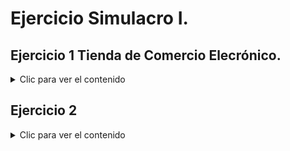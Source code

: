 <div align="justify">

# Ejercicio Simulacro I.

## Ejercicio 1 Tienda de Comercio Elecrónico.
<details>
    <summary>Clic para ver el contenido</summary>
### Una tienda en línea necesita un sistema que permita a los clientes comprar productos a través de un sitio web.

Como parte de los requisitos funcionales, el sistema debe incluir los siguientes procesos:

   1. El cliente puede navegar por el catálogo para visualizar los productos disponibles.
   2. Una vez que el cliente selecciona un producto, tiene la opción de colocar el artículo en el carrito.
   3. Para completar la compra, el cliente debe realizar las siguientes acciones:
        - Informar su dirección de envío (extensión opcional si ya tiene una dirección registrada).<br>
        - Completar los datos de su tarjeta de crédito para el pago.<br>
   4. Durante la transacción, el sistema debe:<br>
        - Verificar los datos de la tarjeta de crédito del cliente.<br>
        - Facturar la compra exitosamente.<br>
        - Enviar un e-mail de confirmación con los detalles de la compra al cliente.

El sistema también debe mostrar qué partes de este flujo son obligatorias y cuáles son opcionales. A partir de los requerimientos indicados:

Diseña un diagrama de casos de uso que represente las interacciones entre el cliente, el sistema y los casos de uso necesariosy los actores implicados para realizar una compra. Usa relaciones como `<<include>>` y `<<extend>>` según corresponda.
<br>
<br>
<br>
![alt text](Simulacro_comercio_electronico.drawio-1.png)"

---

</details>

## Ejercicio 2 

<details>
    <summary>Clic para ver el contenido</summary>
   
### Realiza la especificación de casos de uso de la siguiente imagen.

<img src="alguiler-pelicula-cu.jpg">
<br>
<br>
<br>

---

## Especificación de caso de uso de videoclub.


### Actores.

<details>
    <summary>Clic para ver el contenido</summary>
   
#### Cliente.

|  Actor | Cliente |
|---|---|
| Descripción  | Usuario común del videoclub.  |
| Características  |  |
| Relaciones | - Registrar un alquiler o una reserva de alquiler  |
| Referencias |- Proporciona sus datos personales <br>- Reservar una película  <br> - Alquilar una película <br> - Seleccionar una película.|   
|  Notas |   |
| Autor  | Carlos Antonio Díaz Galán |
|Fecha | 19/11/2024 |

|  Atributo |||
|---|---|---|
| _Nombre_  | _Descripción_  | _Tipo_ |
| | |

#### Proveedor.


|  Actor | Proveedor |
|---|---|
| Descripción  | Proveedor de películas.  |
| Características  | El proveedor provee de películas. |
| Relaciones | Abastece a los videoclubs. |
| Referencias | - Abastece películas según existencias. |   
|  Notas |   |
| Autor  | Carlos Antonio Díaz Galán |
|Fecha | 19/11/2024 |

|  Atributo |||
|---|---|---|
| _Nombre_  | _Descripción_  | _Tipo_ |
| | |

#### Administrador del videomax.


|  Actor | Administrador. |
|---|---|
| Descripción  | Notificación de la biblioteca.  |
| Características  | Las mismas funciones que el cliente y sus acciones específicas. |
| Relaciones | - Registra. <br> - Actualiza. |
| Referencias | - Registra los datos del cliente. <br> - Registra el alquiler de películas. <br> - Registra la reserva de peículas. <br> - Registra las películas que llegan nuevas.  <br> - Actualiza el proveedor. |   
|  Notas |   |
| Autor  | Carlos Antonio Díaz Galán |
|Fecha | 19/11/2024 |

|  Atributo |||
|---|---|---|
| _Nombre_  | _Descripción_  | _Tipo_ |
| | |

</details>

### Casos de uso.

<details>
    <summary>Clic para ver el contenido</summary>
   
#### Proporcionar datos personales.


|  Caso de Uso	CU.1 | Proporcionar datos personales.  |
  |---|---|
  | Fuentes  | Este caso de uso se sustenta gracias al [documento]()  |
  | Actor  |  Cliente. |
  | Descripción | Proporciona datos personales para poder alquilar películas.  |
  | Flujo básico |1. El cliente entrega sus credenciales y datos. <br>2. El cliente firma el contrato. |
  | Pre-condiciones | El cliente tiene que disponer de documentos para proporcionar sus datos personales.  |  
  | Post-condiciones  | Aceptar las condiciones en la política del videoclub.  |  
  |  Requerimientos | Datos personales.  |
  |  Notas |  _Notas adicionales_ |
  | Autor  | Carlos Antonio Díaz Galán |
  |Fecha | 19/11/2024 |

#### Alquilar una película

| Caso de Uso CU.2 | Registrar un alquiler            |
|------------------|----------------------------------|
| Fuentes          | Este caso de uso se sustenta gracias al [documento](). |
| Actor            | Cliente, administrador.           |
| Descripción      | Permite registrar un alquiler de una o varias películas solicitada por el cliente. |
| Flujo básico     | 1. El administrador selecciona la película solicitada por el cliente.<br>2. Se verifica la disponibilidad de la película.<br>3. Se registra el alquiler y se actualiza el estado dela película.<br>4. El sistema genera una fecha de devolución. |
| Pre-condiciones  | El usuario debe tener una cuenta activa y la película debe estar disponible. |
| Post-condiciones | La película queda registrada como alquilada y la fecha de devolución se establece. |
| Requerimientos   | Sistema de registro de alquileres y disponibilidad de la película. |
| Notas            |                          |
| Autor            | Carlos Antonio Díaz Galán |
| Fecha            | 19/11/2024               |

#### Reservar película

| Caso de Uso CU.3 | Reservar película              |
|------------------|-----------------------------------|
| Fuentes          | Este caso de uso se sustenta gracias al [documento](). |
| Actor            | Cliente, administrador.           |
| Descripción      | Permite realizar una reserva de un próximo título o uno que esté reservado. |
| Flujo básico     | 1. El administrador revisa los alquileres activos.<br>2. Se identifican los alquileres próximos a vencer.<br>3. Se genera una reserva con los datos del cliente. |
| Pre-condiciones  | Debe haber alquileres activos en el sistema. |
| Post-condiciones | El usuario recibe una fecha con la reserva. |
| Requerimientos   | Contacto del usuario |
| Notas            |                          |
| Autor            | Carlos Antonio Díaz Galán |
| Fecha            | 29/10/2024               |

#### Abastecer películas.

| Caso de Uso CU.4 | Abastecer películas.               |
|------------------|-----------------------------------|
| Fuentes          | Este caso de uso se sustenta gracias al [documento]() |
| Actor            | Proveedor.           |
| Descripción      | El proveedor abastece de títulos según hayan existencias a los videoclubs. |
| Flujo básico     | 1. El administrador solicita uno o varios títulos al proveedor.<br>2. El proveedor comprueba disponibilidad. <br>3. Se abastece películas. |
| Pre-condiciones  | Debe haber existencias. |
| Post-condiciones | Se actualiza las películas. |
| Requerimientos   | Contacto entre el videoclub y el proveedor. |
| Notas            |                          |
| Autor            | Carlos Antonio Díaz Galán |
| Fecha            | 19/11/2024               |

#### Registrar cliente.

| Caso de Uso CU.5 | Registrar cliente.               |
|------------------|-----------------------------------|
| Fuentes          | Este caso de uso se sustenta gracias al [documento]() |
| Actor            | Administrador.           |
| Descripción      | El cliente registra y da de alta al cliente. |
| Flujo básico     | 1.El cliente entrega sus datos personales.<br>2. El Administrador comprueba y hace las gestiones para registrar al cliente. <br>3. Se realiza el alta en la base de datos de clientes. |
| Pre-condiciones  | El cliente debe disponer de los datos personales en documentos. |
| Post-condiciones | El cliente puede alquilar. |
| Requerimientos   | Documentos personales. |
| Notas            |                          |
| Autor            | Carlos Antonio Díaz Galán |
| Fecha            | 19/11/2024               |

#### Registrar película.

| Caso de Uso CU.6 | Registrar película.               |
|------------------|-----------------------------------|
| Fuentes          | Este caso de uso se sustenta gracias al [documento]() |
| Actor            | Administrador.           |
| Descripción      | El administrador registra los títulos nuevos que le abasteció el proveedor. |
| Flujo básico     | 1.El proveedor entrega los títulos nuevos.<br>2. El Administrador comprueba y hace las gestiones para registrarlos. <br>3. Se realiza el alta en la base de datos de películas. <br>4. Están disponibles para alquilar. |
| Pre-condiciones  | El administrador debe comprobar que no se disponga en el videoclub <br> El proveedor primero debió abastecer el título a registrar. |
| Post-condiciones | El cliente puede alquilar las películas nuevas. |
| Requerimientos   |  |
| Notas            |                          |
| Autor            | Carlos Antonio Díaz Galán |
| Fecha            | 19/11/2024               |

#### Registrar reserva.

| Caso de Uso CU.7 | Registrar reserva.               |
|------------------|-----------------------------------|
| Fuentes          | Este caso de uso se sustenta gracias al [documento]() |
| Actor            | Administrador.           |
| Descripción      | El administrador registra la reserva de una película que el cliente quiera. |
| Flujo básico     | 1.El cliente solicita una o varias películas que estén alquiladas o pendientes de llegar nuevas.<br>2. El Administrador comprueba y hace las gestiones para registrar la solicitud. <br>3. Se realiza la reserva de películas. <br>4. Se proporciona al cliente el comprobante de reserva con las condiciones. |
| Pre-condiciones  | Se debe comprobar que no se disponga en el videoclub   |
| Post-condiciones | El cliente puede alquilar las películas nuevas o alquiladas. |
| Requerimientos   |  |
| Notas            |                          |
| Autor            | Carlos Antonio Díaz Galán |
| Fecha            | 19/11/2024               |

#### Registrar alquiler.

| Caso de Uso CU.8 | Registrar alquiler.               |
|------------------|-----------------------------------|
| Fuentes          | Este caso de uso se sustenta gracias al [documento]() |
| Actor            | Administrador.           |
| Descripción      | El administrador registra el alquiler de una película que el cliente quiera. |
| Flujo básico     | 1.El cliente solicita una o varias películas que quiera alquilar.<br>2. El Administrador comprueba y hace las gestiones para registrar la solicitud. <br>3. Se realiza el alquiler de películas. <br>4. Se proporciona al cliente el comprobante del alquiler con las condiciones. |
| Pre-condiciones  | El título debe estar disponible en el videoclub.   |
| Post-condiciones | El cliente se compromete a devolver la película. |
| Requerimientos   |  |
| Notas            |                          |
| Autor            | Carlos Antonio Díaz Galán |
| Fecha            | 19/11/2024               |


#### Registrar cliente.

| Caso de Uso CU.8 | Registrar cliente.               |
|------------------|-----------------------------------|
| Fuentes          | Este caso de uso se sustenta gracias al [documento]() |
| Actor            | Administrador.           |
| Descripción      | El administrador registra al cliente en la base de datos del videoclub. |
| Flujo básico     | 1.El cliente entrega los documentos que se le solicitan.<br>2. El Administrador comprueba y hace las gestiones para registrar al cliente. <br>3. Se da de alta al cliente con las condiciones de la política del videoclub. <br>4. Se proporciona al cliente el comprobante del registro con las condiciones. |
| Pre-condiciones  | El cliente solicita el registro.  |
| Post-condiciones | El cliente se compromete a devolver la película. |
| Requerimientos   |  |
| Notas            |                          |
| Autor            | Carlos Antonio Díaz Galán |
| Fecha            | 19/11/2024               |

</details>
    
